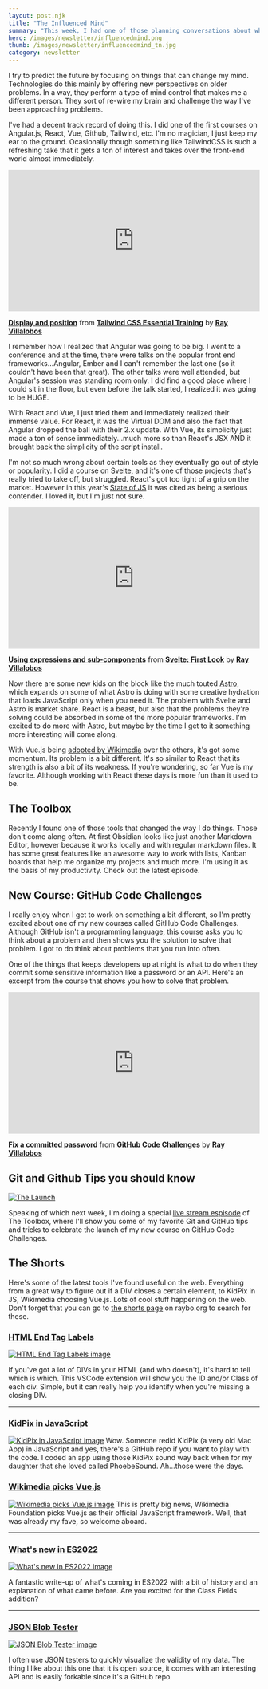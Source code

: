 ```yaml
---
layout: post.njk
title: "The Influenced Mind"
summary: "This week, I had one of those planning conversations about what I'm supposed to cover next year. It's tough to predict the future as to what technologies are going to make a difference, specially a year ahead, but having to cover a lot of emergent technologies is always rewires and in a way controls the direction of my mind."
hero: /images/newsletter/influencedmind.png
thumb: /images/newsletter/influencedmind_tn.jpg
category: newsletter
---
```


I try to predict the future by focusing on things that can change my mind. Technologies do this mainly by offering new perspectives on older problems. In a way, they perform a type of mind control that makes me a different person. They sort of re-wire my brain and challenge the way I've been approaching problems.

I've had a decent track record of doing this. I did one of the first courses on Angular.js, React, Vue, Github, Tailwind, etc. I'm no magician, I just keep my ear to the ground. Ocasionally though something like TailwindCSS is such a refreshing take that it gets a ton of interest and takes over the front-end world almost immediately.

<div style="position:relative;height:0;padding-bottom:56.25%"><iframe width="640" height="360" src="https://www.linkedin.com/learning/embed/tailwind-css-essential-training/display-and-position?autoplay=false&claim=AQHyIOeTfis4ZQAAAXtfzNJwEXV148n_s6BCcKtutdo7Rlm8nsc7GtMnoRU85739idYYK7gk2jmQeob9_oZHpWBRVm3pugMaxir0Mywzdy79UapEu024YdD3mvk9Qs9cgdR5xs5eQCS6ncUymtkycvM1Sg9picNjTNwCRM9Mk82TRO9-Eg8sIh59AzqGDrbGHl5hV2sV9bYNNqdqXYWGNlh9NAfZ6ctWqAp4ci4p5-U2kWr8FWYo8yWcVLQsMlJ4H7eu6XnPGgJUjgHuVZnVw97LbUKJQaRv3OF8UzfmNsb0debrrgjrwZSYDtKMeFDGLV6SjOxn_-S2pByXqzScO1ZVIqR7QdO8hXVfRl52in4Q7EEM0GTCZfmLmaIBX-uR6-3VoeMRsNeXldrvcJYZjc8a-PoGoR6WVMMrX15VUPSXz6zfnE8ib3biWiIS8-FX_i7kpAHALLJrM33yd58wzdfeL_GOqb9XA9ehC_HCguLHX4TDFLUBmBQVybKIEeg1qhf2UmeOP1UmYEzq1CKaq7oBnbmp2GSSYSlKGOZQIAGXi6TuNU68xtx15PNeGqhZCCFcp8xw57thMOX0FssSy7Q_uTJ5U4jL1dZT-98HlwAAl7-1IJOBH1f-U0joFwrF9_w8c_AI4ra4qISj-xiMLzk6-yiss6RDYpYIU8dbKGfOCfwEpGSqf3-LhYAQBGrgm40eZf17nuO1fSLgCGpqfzzBR2FyiWDf7XXU0hmHjac&lipi=urn%3Ali%3Apage%3Ad_learning_content%3BcF%2BY%2FRs8R8mfvMU8%2FUutOw%3D%3D&licu" mozallowfullscreen="true" webkitallowfullscreen="true" allowfullscreen="true" frameborder="0" style="position:absolute;width:100%;height:100%;left:0"></iframe></div><p><strong><a href="https://www.linkedin.com/learning/tailwind-css-essential-training/display-and-position?trk=embed_lil">Display and position</a></strong> from <strong><a href="https://www.linkedin.com/learning/tailwind-css-essential-training?trk=embed_lil">Tailwind CSS Essential Training</a></strong> by <strong><a href="https://www.linkedin.com/learning/instructors/ray-villalobos?trk=embed_lil">Ray Villalobos</a></strong></p>

I remember how I realized that Angular was going to be big. I went to a conference and at the time, there were talks on the popular front end frameworks...Angular, Ember and I can't remember the last one (so it couldn't have been that great). The other talks were well attended, but Angular's session was standing room only. I did find a good place where I could sit in the floor, but even before the talk started, I realized it was going to be HUGE.

With React and Vue, I just tried them and immediately realized their immense value. For React, it was the Virtual DOM and also the fact that Angular dropped the ball with their 2.x update. With Vue, its simplicity just made a ton of sense immediately...much more so than React's JSX AND it brought back the simplicity of the script install.

I'm not so much wrong about certain tools as they eventually go out of style or popularity. I did a course on [Svelte](https://www.linkedin.com/learning/svelte-first-look?u=104), and it's one of those projects that's really tried to take off, but struggled. React's got too tight of a grip on the market. However in this year's [State of JS](https://2020.stateofjs.com/en-US/technologies/front-end-frameworks/) it was cited as being a serious contender. I loved it, but I'm just not sure.

<div style="position:relative;height:0;padding-bottom:56.25%"><iframe width="640" height="360" src="https://www.linkedin.com/learning/embed/svelte-first-look/using-expressions-and-sub-components?autoplay=false&claim=AQHaDohjR3VXdwAAAXtfyqOxKM0fHAHinHQhVl_oqH2bwru0Xc-K3agIQl5IDzqM0M2JUslQeNuFzJyirIcmm9wXMvH-fOPcjnlShnl-STVYHUFB6utnMk0g9cM5PqkLUSgVKyrILKUyHrNuTbuYRYqtD05SDfWiZ6IRDJYqgt1s0S1kvnS9K2NpODwZ_QWD4ERM9fBY83yGsHSDQ_7YBYDu2NV0F6kXHQq5vDlNvJKMmqQYZngAZXWCZpAzlTeUJlQtuEiTPHTB7rDtj5DjcbeLHT2UbLnNu92Oiw540ldkrXwzHzcA4TqFxSTUmqLgpRITPdEEp2_SDdsp_-80UahFTp4vPA4etJdwSFuw8XDaWF6ClReT2PQq4pBmHfCUzTRCsOvtxgddBQicdtxbpxxeAe-m3aWC9BVknmddv4nQNd0pdBrP9WZzB0VJdrbnGAgSmOBtncIG_V9eYyjTlnJwqlBS_2ut7P0CSXd6RFvmdK0dfpLvzjPgW_r9Hp870rPi567BA_5w7AIa7riq5cHj2eoTRhYlTDtP7pTug-_JP5sDPScbzPgDW03sE8_dLv9h266fsmmDkIoQWs9A0A0mQJ265ZIbshA34hQLQARsMkqYk0hvA1dh9towkBMlRzhyG0zEufl3ikX9dT9BuOe86XIShqh3gOFnU1Nr_9kjdjqfJ0vEpLsrU7s30fh0lhpxliEqbNaI5iWEmTuL7nmOCLMsR_rUYJ_aIFR2t3g&lipi=urn%3Ali%3Apage%3Ad_learning_content%3BN26IIRaSQYKEUaz7JX2FuA%3D%3D&licu" mozallowfullscreen="true" webkitallowfullscreen="true" allowfullscreen="true" frameborder="0" style="position:absolute;width:100%;height:100%;left:0"></iframe></div><p><strong><a href="https://www.linkedin.com/learning/svelte-first-look/using-expressions-and-sub-components?trk=embed_lil">Using expressions and sub-components</a></strong> from <strong><a href="https://www.linkedin.com/learning/svelte-first-look?trk=embed_lil">Svelte: First Look</a></strong> by <strong><a href="https://www.linkedin.com/learning/instructors/ray-villalobos?trk=embed_lil">Ray Villalobos</a></strong></p>

Now there are some new kids on the block like the much touted [Astro](https://astro.build/), which expands on some of what Astro is doing with some creative hydration that loads JavaScript only when you need it. The problem with Svelte and Astro is market share. React is a beast, but also that the problems they're solving could be absorbed in some of the more popular frameworks. I'm excited to do more with Astro, but maybe by the time I get to it something more interesting will come along.

With Vue.js being [adopted by Wikimedia](https://go.raybo.org/5LLC) over the others, it's got some momentum. Its problem is a bit different. It's so similar to React that its strength is also a bit of its weakness. If you're wondering, so far Vue is my favorite. Although working with React these days is more fun than it used to be.

## The Toolbox

Recently I found one of those tools that changed the way I do things. Those don't come along often. At first Obsidian looks like just another Markdown Editor, however because it works locally and with regular markdown files. It has some great features like an awesome way to work with lists, Kanban boards that help me organize my projects and much more. I'm using it as the basis of my productivity. Check out the latest episode.

<lite-youtube videoid="6YJfZE8UUXg"></lite-youtube>

## New Course: GitHub Code Challenges

I really enjoy when I get to work on something a bit different, so I'm pretty excited about one of my new courses called GitHub Code Challenges. Although GitHub isn't a programming language, this course asks you to think about a problem and then shows you the solution to solve that problem. I got to do think about problems that you run into often.

One of the things that keeps developers up at night is what to do when they commit some sensitive information like a password or an API. Here's an excerpt from the course that shows you how to solve that problem.

<div style="position:relative;height:0;padding-bottom:56.25%"><iframe width="640" height="360" src="https://www.linkedin.com/learning/embed/github-code-challenges/fix-a-committed-password?autoplay=false&claim=AQEbSa5rH2rS0wAAAXtflknXhFAVTkv7BzQezUnOCsYp0JX3LJq_So9bovIIrbMIA993pMrIurQmBa0TZksWiMlqnH81nsk4M6-uCd2XT9t-JXKHru6wmPAwbOBNs99IWwRjcDO9gz4-7cuTg8D49rtyxIuH2a55oJD2-HkJwmRO6EQytEbRPOi2tKse5ID4I1SH1bruKH6TqRGNHVvHtbXDHN6eANzrHYSZ9eL8FUyAfPZZdNQFPim__6hHiWoAO2L_pGvIElOc_qq2QDb_mxk8U5-MWUxpMlXShY7AaPppublSSCNUY2moWZU5-CGshS_a205ARRn1dhwRp6vhG4xfSby_Jeq9I0W9oAHFhDWzaNQnCgGk_hMcvc_FK3S5eJVr2Ur-s_bM9n1LPkEfwSPsjUmFYrPnU2_WnEnPJuTxDVASqaaT1FvaTmmJc4aorXaw9gRT3dqvYrJRLj4N9cXApT2WbB2v2SsVZxjTeD40aY0gk-adAVq4h3zOxhJoemq2yM30hX0eBEpaOvHlQupolEDkWM7KTA1PB5Kctf-_4WnS9I0dzzWeuXYgN_3uTp0kbR5-a2rLFzouodJRF7yN9LcFxi6RsB26JtUC3OykmX44xQEbyNgdXIugv7_GWrrBJ1aJVkc39ikysRqI_YsbXAATNKjXP-A3kL7XMfzitZQLni-WZ5F-Gu8QbXJr1baaBFv1VTGOu1MNl6mynZNPbsEkn5vnpoO4Ml6B06w&lipi=urn%3Ali%3Apage%3Ad_learning_content%3BdsSffiEISwqnCtV%2FrPngBQ%3D%3D&licu" mozallowfullscreen="true" webkitallowfullscreen="true" allowfullscreen="true" frameborder="0" style="position:absolute;width:100%;height:100%;left:0"></iframe></div><p><strong><a href="https://www.linkedin.com/learning/github-code-challenges/fix-a-committed-password?trk=embed_lil">Fix a committed password</a></strong> from <strong><a href="https://www.linkedin.com/learning/github-code-challenges?trk=embed_lil">GitHub Code Challenges</a></strong> by <strong><a href="https://www.linkedin.com/learning/instructors/ray-villalobos?trk=embed_lil">Ray Villalobos</a></strong></p>

## Git and Github Tips you should know

[![The Launch](https://i9.ytimg.com/vi/bagdajYKNN4/maxresdefault.jpg?time=1629401400000&sqp=CLji-ogG&rs=AOn4CLAXKKgULrlv6zBlpabpv6r4JEG9fg)](https://www.linkedin.com/events/newgitandgithubtipsyoushouldkno6832317597669748736/?=)

Speaking of which next week, I'm doing a special [live stream espisode](https://www.linkedin.com/events/newgitandgithubtipsyoushouldkno6832317597669748736/) of The Toolbox, where I'll show you some of my favorite Git and GitHub tips and tricks to celebrate the launch of my new course on GitHub Code Challenges.

## The Shorts

Here's some of the latest tools I've found useful on the web. Everything from a great way to figure out if a DIV closes a certain element, to KidPix in JS, Wikimedia choosing Vue.js. Lots of cool stuff happening on the web. Don't forget that you can go to [the shorts page](https://raybo.org/shorts/0/) on raybo.org to search for these.

### [HTML End Tag Labels](https://go.raybo.org/5LLI)

[![HTML End Tag Labels image](https://anteprimorac.gallerycdn.vsassets.io/extensions/anteprimorac/html-end-tag-labels/0.7.0/1624720640642/Microsoft.VisualStudio.Services.Icons.Default)](https://go.raybo.org/5LLI)

If you've got a lot of DIVs in your HTML (and who doesn't), it's hard to tell which is which. This VSCode extension will show you the ID and/or Class of each div. Simple, but it can really help you identify when you're missing a closing DIV.

---

### [KidPix in JavaScript](https://go.raybo.org/5LLE)

[![KidPix in JavaScript image](https://kidpix.app/static/jskidpix.png)](https://go.raybo.org/5LLE)
Wow. Someone redid KidPix (a very old Mac App) in JavaScript and yes, there's a GitHub repo if you want to play with the code. I coded an app using those KidPix sound way back when for my daughter that she loved called PhoebeSound. Ah...those were the days.

### [Wikimedia picks Vue.js](https://go.raybo.org/5LLC)

[![Wikimedia picks Vue.js image](https://cdn.publer.io/uploads/photos/mini_magick20210808-6329-13him63.png)](https://go.raybo.org/5LLC)
This is pretty big news, Wikimedia Foundation picks Vue.js as their official JavaScript framework. Well, that was already my fave, so welcome aboard.

---

### [What's new in ES2022](https://go.raybo.org/5LL9)

[![What's new in ES2022 image](https://yagmurcetintas.com/static/8858449c0456e6034b6ecd8a4a941cad/8fc5d/me_in_color.png)](https://go.raybo.org/5LL9)

A fantastic write-up of what's coming in ES2022 with a bit of history and an explanation of what came before. Are you excited for the Class Fields addition?

---

### [JSON Blob Tester](https://go.raybo.org/5LL7)

[![JSON Blob Tester image](https://cdn.publer.io/uploads/photos/mini_magick20210808-6611-7pf666.png)](https://go.raybo.org/5LL7)

I often use JSON testers to quickly visualize the validity of my data. The thing I like about this one that it is open source, it comes with an interesting API and is easily forkable since it's a GitHub repo.
